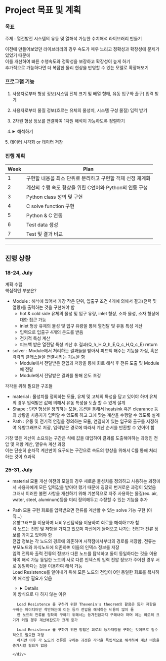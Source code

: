 # Project 목표 및 계획

### 목표
주제 : 열전발전 시스템의 유동 및 열해석 가능한 수치해석 라이브러리 만들기
  
이전에 만들어보았던 라이브러리의 경우 속도가 매우 느리고 정확성과 확장성에 문제가 있었기 때문에  
이를 개선하여 빠른 수행속도와 정확성을 보장하고 확장성이 높게 하기  
추가적으로 가능하다면 더 복잡한 물리 현상을 반영할 수 있는 모델로 확장해보기  

### 프로그램 기능
1. 사용자로부터 형상 정보(시스템 전체 크기 및 배열 형태, 유동 입구와 출구) 입력 받기
2. 사용자로부터 물질 정보(흐르는 유체의 물성치, 시스템 구성 물질) 입력 받기
3. 2차원 형상 정보를 연결하여 1차원 해석이 가능하도록 정렬하기
4. <details>
    <summary>해석하기</summary>
    <div markdown="1">
      
      기존의 경우 Python만을 이용하여 해석을 수행하였지만 (편의성을 위해)
      이번 목표가 계산 속도의 향상인 만큼 보조적으로 C를 통해서 이 부분을 진행하고자 합니다.
      Python을 포기하지 않는 이유는 데이터 핸들링에서 C보다 유용하며  
      데이터의 전처리 및 후처리 과정의 소요시간은 해석 소요시간에 비해 굉장히 짧기 때문에  
      Python의 장점과 C의 장점을 모두 활용하기 위함입니다.
      
    </div>
  </details>
5. 데이터 시각화 or 데이터 저장

### 진행 계획
|Week|Plan|
|--|--|
|1|구현할 내용을 최소 단위로 분리하고 구현할 객체 선정 체계화|
|2|계산의 수행 속도 향상을 위한 C언어와 Python의 연동 구성|
|3|Python class 정의 및 구현|
|4|C solve function 구현|
|5|Python & C 연동|
|6|Test data 생성|
|7|Test 및 결과 비교|

*****

## 진행 상황
### 18-24, July
계획 수립  
핵심적인 부분은?  
* Module : 해석에 있어서 가장 작은 단위, 입출구 조건 4개에 의해서 결과(전력 및 열량)를 출력하는 것을 구현해야 함
  * hot & cold side 유체의 물성 및 입구 유량, inlet 형상, 소자 물성, 소자 형상에 대한 접근 가능
  * inlet 형상 유체의 물성 및 입구 유량을 통해 열전달 및 유동 특성 계산
  * 입력으로 입출구 4개의 온도를 받음
  * 전기적 특성 계산
  * 피드백 받은 열전달 특성 계산 후 결과(Q_h_H,Q_h_E,Q_c_H,Q_c_E) return
* solver : Module에서 처리하는 결과들을 받아서 피드백 해주는 기능을 가짐, 혹은 각각의 클래스들을 연결시키는 기능을 함
  * Module에서 전달받은 전압과 저항을 통해 회로 해석 후 전류 도출 및 Module에 전달
  * Module에서 전달받은 결과를 통해 온도 조정 
  
각각을 위해 필요한 구조들
* material : 물성치를 정의하는 모듈, 유체 및 고체의 특성을 담고 있어야 하며 유체의 경우 입력받은 값에 의해서 유동 특성을 도출 할 수 있게 설계
* Shape : 단면 형상을 정의하는 모듈, 옵션을 통해서 heatsink 혹은 clearance 등의 상황을 사용자가 입력할 수 있도록 하고 그에 맞는 계산을 수행할 수 있도록 설계
* Path : 유동 및 전기적 연결을 정의하는 모듈, 연결되어 있는 입구와 출구를 지정하여 유향그래프로 저장, 입력받은 경로에 따라서 계산 순서를 반환할 수 있어야 함

가장 많은 계산이 소요되는 구간은 식에 값을 대입하여 결과를 도출해야하는 과정인 전압 및 저항 계산, 열유속 계산 과정  
이는 단순히 순차적 계산만이 요구되는 구간으로 속도의 향상을 위해서 C를 통해 처리하는 것이 효과적  
  
### 25-31, July
* material 모듈 개선
  이전의 모델의 경우 새로운 물성치를 정의하고 사용하는 과정에서 사용자에게 모든 입력값을 받아야 했기 때문에 굉장히 번거로운 과정이 있었음  
  그래서 이러한 불편 사항을 개선하기 위해 기본적으로 자주 사용하는 물질(ex. air, water, steel, aluminum)등을 미리 정의해두고 수정할 수 있는 기능을 추가  
* Path 모듈 구현
  회로를 입력받으면 전류를 계산할 수 있는 solve 기능 구현 (아직...)  
  유향그래프를 이용하며 너비우선탐색을 이용하여 회로를 해석하고자 함  
  각 노드는 전압 및 저항을 가지고 있으며 자신에게 들어오고 나가는 전압과 전류 정보를 가지고 있어야 함  
  전압 정보는 각 노드의 경로에 의존하며 시작점에서부터의 경로를 저장함, 전류는 부모노드와 자식노드에 의존하며 이들의 인덱스 정보를 저장  
  입력 전류와 출력 전류의 정보가 다른 노드를 탐색하고 둘이 동일하다는 것을 이용하여 해석 가능
  동일한 노드의 서로 다른 인덱스의 입력 전압 정보가 주어진 경우 서로 동일하다는 것을 이용하여 해석 가능  
  Load Resistence를 알아내기 위해 모든 노드의 전압이 0인 동일한 회로를 복사하여 해석할 필요가 있음
    * <details>
    <summary>이 방식으로 다 하지 않는 이유</summary>
      <div markdown="1">
        
        Load Resistence 를 구하기 위한 Thevenin's theorem의 활용은 등가 저항을 구하는 아이디어만 착안하는데 이는 등가 전압을 해석하는 비용이 많이 듦  
        한 노드의 전류를 정확히 구하기 위해서는 등가전압까지 구해내야 하며 이는 회로의 크기가 커질 경우 계산복잡도가 크게 증가  
          
        Load Resistence 를 구하기 위한 방법은 회로의 등가저항을 구하는 것이므로 필수적으로 필요한 과정  
        하지만 이후 각 노드의 전류를 구하는 과정은 각각을 독립적으로 해석하여 계산 비용을 증가시킬 필요가 없음
        
      </div>
    </details>